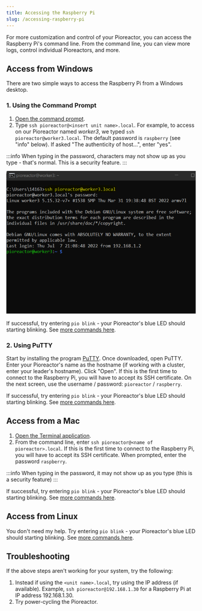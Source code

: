 ```yaml
---
title: Accessing the Raspberry Pi
slug: /accessing-raspberry-pi
---
```



For more customization and control of your Pioreactor, you can access the Raspberry Pi's command line. From the command line, you can view more logs, control individual Pioreactors, and more.

## Access from Windows

There are two simple ways to access the Raspberry Pi from a Windows desktop.

### 1. Using the Command Prompt

1. [Open the command prompt](https://support.kaspersky.com/common/windows/14637#block0).
2. Type `ssh pioreactor@<insert unit name>.local`. For example, to access on our Pioreactor named _worker3_, we typed `ssh pioreactor@worker3.local`. The default password is `raspberry` (see "info" below). If asked "The authenticity of host...", enter "yes".

:::info
When typing in the password, characters may not show up as you type - that's normal. This is a security feature.
:::


  ![A computer console with `ssh pioreactor@worker3.local` typed in, and the resulting active console on the Raspberry Pi.](/img/experiments/turbidostat/ssh_into_unit.png)

If successful, try entering `pio blink` - your Pioreactor's blue LED should starting blinking. See [more commands here](/user-guide/cli).


### 2. Using PuTTY

Start by installing the program [PuTTY](https://www.putty.org/). Once downloaded, open PuTTY. Enter your Pioreactor's name as the hostname (if working with a cluster, enter your leader's hostname). Click "Open". If this is the first time to connect to the Raspberry Pi, you will have to accept its SSH certificate. On the next screen, use the username / password: `pioreactor` / `raspberry`.

If successful, try entering `pio blink` - your Pioreactor's blue LED should starting blinking. See [more commands here](/user-guide/cli).


## Access from a Mac

1. [Open the Terminal application](https://www.makeuseof.com/open-terminal-on-mac/).
2. From the command line, enter `ssh pioreactor@<name of pioreactor>.local`. If this is the first time to connect to the Raspberry Pi, you will have to accept its SSH certificate. When prompted, enter the password `raspberry`.

:::info
When typing in the password, it may not show up as you type (this is a security feature)
:::

If successful, try entering `pio blink` - your Pioreactor's blue LED should starting blinking. See [more commands here](/user-guide/cli).


## Access from Linux

You don't need my help. Try entering `pio blink` - your Pioreactor's blue LED should starting blinking. See [more commands here](/user-guide/cli).


## Troubleshooting

If the above steps aren't working for your system, try the following:

1. Instead if using the `<unit name>.local`, try using the IP address (if available). Example, `ssh pioreactor@192.168.1.30` for a Raspberry Pi at IP address 192.168.1.30.
2. Try power-cycling the Pioreactor.

